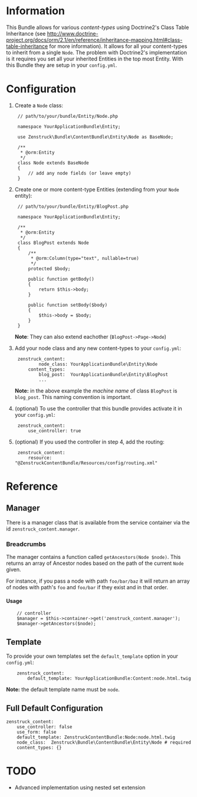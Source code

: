 # Information

This Bundle allows for various *content-types* using Doctrine2's Class Table Inheritance
(see http://www.doctrine-project.org/docs/orm/2.1/en/reference/inheritance-mapping.html#class-table-inheritance
for more information).  It allows for all your content-types to inherit from a single ``Node``.
The problem with Doctrine2's implementation is it requires
you set all your inherited Entities in the top most Entity.  With this Bundle
they are setup in your ``config.yml``.

# Configuration

1. Create a ``Node`` class:

        // path/to/your/bundle/Entity/Node.php

        namespace YourApplicationBundle\Entity;

        use Zenstruck\Bundle\ContentBundle\Entity\Node as BaseNode;

        /**
         * @orm:Entity
         */
        class Node extends BaseNode
        {
            // add any node fields (or leave empty)
        }

2. Create one or more content-type Entities (extending from your ``Node`` entity):

        // path/to/your/bundle/Entity/BlogPost.php

        namespace YourApplicationBundle\Entity;

        /**
         * @orm:Entity
         */
        class BlogPost extends Node
        {
            /**
             * @orm:Column(type="text", nullable=true)
             */
            protected $body;

            public function getBody()
            {
                return $this->body;
            }

            public function setBody($body)
            {
                $this->body = $body;
            }
        }

    **Note**: They can also extend eachother (``BlogPost->Page->Node``)

3. Add your node class and any new content-types to your ``config.yml``:

        zenstruck_content:
                node_class: YourApplicationBundle\Entity\Node
            content_types:
                blog_post:  YourApplicationBundle\Entity\BlogPost
                ...

    **Note:** in the above example the *machine name* of class ``BlogPost`` is ``blog_post``.
    This naming convention is important.

4. (optional) To use the controller that this bundle provides activate it in your ``config.yml``:

        zenstruck_content:
            use_controller: true

5. (optional) If you used the controller in step 4, add the routing:

        zenstruck_content:
            resource: "@ZenstruckContentBundle/Resources/config/routing.xml"

# Reference

## Manager

There is a manager class that is available from the service container via the id
``zenstruck_content.manager``.

### Breadcrumbs

The manager contains a function called ``getAncestors(Node $node)``.  This returns
an array of Ancestor nodes based on the path of the current ``Node`` given.

For instance, if you pass a node with path ``foo/bar/baz`` it will return an array of nodes
with path's ``foo`` and ``foo/bar`` if they exist and in that order.

#### Usage

        // controller
        $manager = $this->container->get('zenstruck_content.manager');
        $manager->getAncestors($node);

## Template

To provide your own templates set the ``default_template`` option in your ``config.yml``:

        zenstruck_content:
            default_template: YourApplicationBundle:Content:node.html.twig

**Note:** the default template name must be ``node``.



## Full Default Configuration

    zenstruck_content:
        use_controller: false
        use_form: false
        default_template: ZenstruckContentBundle:Node:node.html.twig
        node_class:  Zenstruck\Bundle\ContentBundle\Entity\Node # required
        content_types: {}

# TODO

* Advanced implementation using nested set extension



